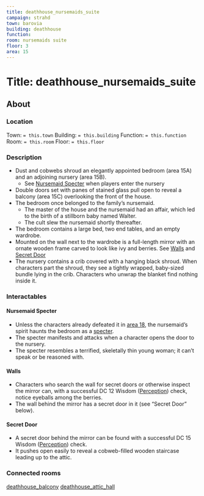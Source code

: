 ```yaml
---
title: deathhouse_nursemaids_suite
campaign: strahd
town: barovia
building: deathhouse
function: 
room: nursemaids suite
floor: 3
area: 15
---
```

# Title: deathhouse_nursemaids_suite
## About
### Location
Town: `= this.town`
Building: `= this.building`
Function: `= this.function`
Room: `= this.room`
Floor: `= this.floor` 
### Description
- Dust and cobwebs shroud an elegantly appointed bedroom (area 15A) and an adjoining nursery (area 15B). 
	- See [Nursemaid Specter](#Nursemaid%20Specter) when players enter the nursery
- Double doors set with panes of stained glass pull open to reveal a balcony (area 15C) overlooking the front of the house.
- The bedroom once belonged to the family’s nursemaid. 
	- The master of the house and the nursemaid had an affair, which led to the birth of a stillborn baby named Walter. 
	- The cult slew the nursemaid shortly thereafter. 
- The bedroom contains a large bed, two end tables, and an empty wardrobe. 
- Mounted on the wall next to the wardrobe is a full-length mirror with an ornate wooden frame carved to look like ivy and berries. See [Walls](#Walls) and [Secret Door](#Secret%20Door)
- The nursery contains a crib covered with a hanging black shroud. When characters part the shroud, they see a tightly wrapped, baby-sized bundle lying in the crib. Characters who unwrap the blanket find nothing inside it.
### Interactables
#### Nursemaid Specter
- Unless the characters already defeated it in [area 18](https://www.dndbeyond.com/sources/cos/appendix-b-death-house#18StorageRoom "area 18"), the nursemaid’s spirit haunts the bedroom as a [specter](https://www.dndbeyond.com/monsters/specter). 
- The specter manifests and attacks when a character opens the door to the nursery. 
- The specter resembles a terrified, skeletally thin young woman; it can’t speak or be reasoned with.
#### Walls
- Characters who search the wall for secret doors or otherwise inspect the mirror can, with a successful DC 12 Wisdom ([Perception](https://www.dndbeyond.com/compendium/rules/basic-rules/using-ability-scores#Perception)) check, notice eyeballs among the berries. 
- The wall behind the mirror has a secret door in it (see “Secret Door” below).
#### Secret Door
- A secret door behind the mirror can be found with a successful DC 15 Wisdom ([Perception](https://www.dndbeyond.com/compendium/rules/basic-rules/using-ability-scores#Perception)) check. 
- It pushes open easily to reveal a cobweb-filled wooden staircase leading up to the attic.
### Connected rooms
[deathhouse_balcony](floor3/deathhouse_balcony.md)
[deathhouse_attic_hall](floor4/deathhouse_attic_hall.md)